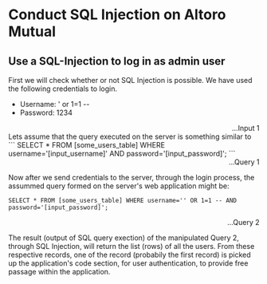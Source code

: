 # Conduct SQL Injection on Altoro Mutual

## Use a SQL-Injection to log in as admin user

First we will check whether or not SQL Injection is possible. We have used the following credentials to login.
 - Username: ' or 1=1 --
 - Password: 1234  
<div style="text-align: right"> ...Input 1 </div>
Lets assume that the query executed on the server is something similar to
```
SELECT * FROM [some_users_table] WHERE username='[input_username]' AND password='[input_password]';
```
<div style="text-align: right"> ...Query 1 </div>

Now after we send credentials to the server, through the login process, the assummed query formed on the server's web application might be:
```
SELECT * FROM [some_users_table] WHERE username='' OR 1=1 -- AND password='[input_password]';
```
<div style="text-align: right"> ...Query 2 </div>

The result (output of SQL query exection) of the manipulated Query 2, through SQL Injection, will return the list (rows) of all the users. From these respective records, one of the record (probabily the first record) is picked up the application's code section, for user authentication, to provide free passage within the application.